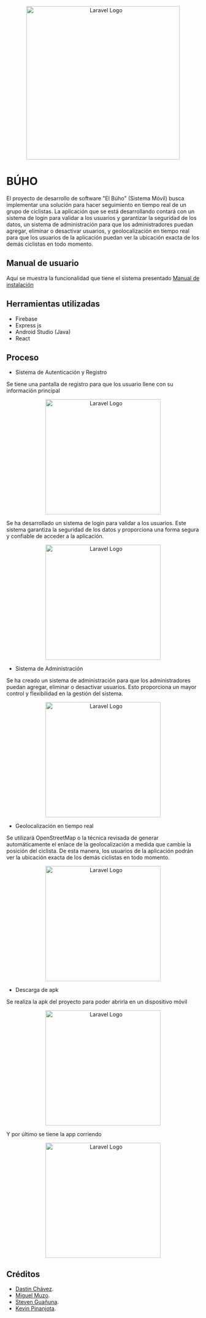 <p align="center"><a href="https://offhouse.vercel.app" target="_blank"><img src="https://github.com/Miguel-EMC/CiclistasFinal/blob/master/app/src/main/res/drawable/logo.png" width="400" alt="Laravel Logo"></a></p>

# BÚHO

El proyecto de desarrollo de software "El Búho" (Sistema Móvil) busca implementar una solución para hacer seguimiento en tiempo real de un grupo de ciclistas. La aplicación que se está desarrollando contará con un sistema de login para validar a los usuarios y garantizar la seguridad de los datos, un sistema de administración para que los administradores puedan agregar, eliminar o desactivar usuarios, y geolocalización en tiempo real para que los usuarios de la aplicación puedan ver la ubicación exacta de los demás ciclistas en todo momento.



## Manual de usuario
Aquí se muestra la funcionalidad que tiene el sistema presentado
[Manual de instalación](https://epnecuador-my.sharepoint.com/personal/eduardo_muzo_epn_edu_ec/_layouts/15/onedrive.aspx?id=%2Fpersonal%2Feduardo%5Fmuzo%5Fepn%5Fedu%5Fec%2FDocuments%2FEPN%2F05%2DQuinto%20Semestre%2FAplicaciones%20Moviles%2FVideo&ga=1)

## Herramientas utilizadas 
- Firebase
- Express js
- Android Studio (Java)
- React
## Proceso

- Sistema de Autenticación y Registro

Se tiene una pantalla de registro para que los usuario llene con su información principal
<p align="center"><a href="https://offhouse.vercel.app" target="_blank"><img src="https://github.com/Miguel-EMC/CiclistasFinal/blob/imagenes/app/src/main/res/drawable/register.jpg" width="300" alt="Laravel Logo"></a></p>

Se ha desarrollado un sistema de login para validar a los usuarios. Este sistema garantiza la seguridad de los datos y proporciona una forma segura y confiable de acceder a la aplicación.
<p align="center"><a href="https://offhouse.vercel.app" target="_blank"><img src="https://github.com/Miguel-EMC/CiclistasFinal/blob/imagenes/app/src/main/res/drawable/login.jpg" width="300" alt="Laravel Logo"></a></p>


- Sistema de Administración 

Se ha creado un sistema de administración para que los administradores puedan agregar, eliminar o desactivar usuarios. Esto proporciona un mayor control y flexibilidad en la gestión del sistema.
<p align="center"><a href="https://offhouse.vercel.app" target="_blank"><img src="https://github.com/Miguel-EMC/CiclistasFinal/blob/imagenes/app/src/main/res/drawable/admin%20table.PNG" width="300" alt="Laravel Logo"></a></p>


- Geolocalización en tiempo real

Se utilizará OpenStreetMap o la técnica revisada de generar automáticamente el enlace de la geolocalización a medida que cambie la posición del ciclista. De esta manera, los usuarios de la aplicación podrán ver la ubicación exacta de los demás ciclistas en todo momento.

<p align="center"><a href="https://offhouse.vercel.app" target="_blank"><img src="https://github.com/Miguel-EMC/CiclistasFinal/blob/imagenes/app/src/main/res/drawable/mapacicli.jpg" width="300" alt="Laravel Logo"></a></p>

- Descarga de apk

Se realiza la apk del proyecto para poder abrirla en un dispositivo móvil
<p align="center"><a href="https://offhouse.vercel.app" target="_blank"><img src="https://github.com/Miguel-EMC/CiclistasFinal/blob/imagenes/app/src/main/res/drawable/descarga%20apk.jpg" width="300" alt="Laravel Logo"></a></p>

Y por último se tiene la app corriendo
<p align="center"><a href="https://offhouse.vercel.app" target="_blank"><img src="https://github.com/Miguel-EMC/CiclistasFinal/blob/imagenes/app/src/main/res/drawable/apk.jpg" width="300" alt="Laravel Logo"></a></p>

## Créditos

- [Dastin Chávez](https://github.com/Dustinouwu).
- [Miguel Muzo](https://github.com/Miguel-EMC).
- [Steven Guañuna](https://github.com/Seknys).
- [Kevin Pinanjota](https://github.com/kevinpinan).
